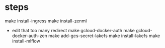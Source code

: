 # steps 

make install-ingress 
make install-zenml
* edit that too many redirect 
make gcloud-docker-auth
make gcloud-docker-auth-zen
make add-gcs-secret-lakefs
make install-lakefs 
make install-mlflow
